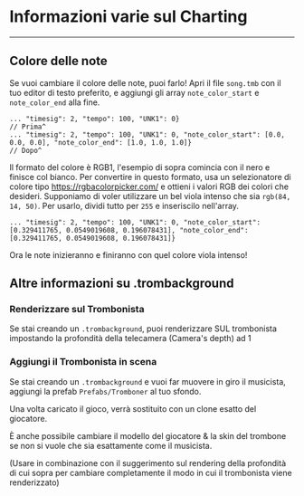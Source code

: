 # Informazioni varie sul Charting
---

## Colore delle note
Se vuoi cambiare il colore delle note, puoi farlo! Apri il file `song.tmb` con il tuo editor di testo preferito, e aggiungi gli array `note_color_start` e `note_color_end` alla fine.
```
... "timesig": 2, "tempo": 100, "UNK1": 0} 
// Prima^
... "timesig": 2, "tempo": 100, "UNK1": 0, "note_color_start": [0.0, 0.0, 0.0], "note_color_end": [1.0, 1.0, 1.0]}
// Dopo^
```
Il formato del colore è RGB1, l'esempio di sopra comincia con il nero e finisce col bianco. Per convertire in questo formato, usa un selezionatore di colore tipo <https://rgbacolorpicker.com/> e ottieni i valori RGB dei colori che desideri. Supponiamo di voler utilizzare un bel viola intenso che sia `rgb(84, 14, 50)`. Per usarlo, dividi tutto per `255` e inseriscilo nell'array.
```
... "timesig": 2, "tempo": 100, "UNK1": 0, "note_color_start": [0.329411765, 0.0549019608, 0.196078431], "note_color_end": [0.329411765, 0.0549019608, 0.196078431]}
```
Ora le note inizieranno e finiranno con quel colore viola intenso!


## Altre informazioni su .trombackground

### Renderizzare sul Trombonista
Se stai creando un `.trombackground`, puoi renderizzare SUL trombonista impostando la profondità della telecamera (Camera's depth) ad 1

### Aggiungi il Trombonista in scena
Se stai creando un `.trombackground` e vuoi far muovere in giro il musicista, aggiungi la prefab `Prefabs/Tromboner` al tuo sfondo.

Una volta caricato il gioco, verrà sostituito con un clone esatto del giocatore.

È anche possibile cambiare il modello del giocatore & la skin del trombone se non si vuole che sia esattamente come il musicista.

(Usare in combinazione con il suggerimento sul rendering della profondità di cui sopra per cambiare completamente il modo in cui il trombonista viene renderizzato)